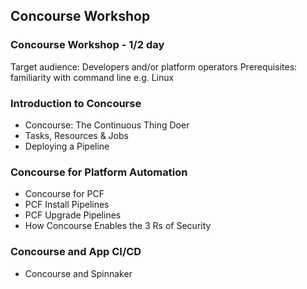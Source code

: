 ## Concourse Workshop

### Concourse Workshop - 1/2 day
Target audience: Developers and/or platform operators
Prerequisites: familiarity with command line e.g. Linux

### Introduction to Concourse
- Concourse: The Continuous Thing Doer
- Tasks, Resources & Jobs
- Deploying a Pipeline

### Concourse for Platform Automation
- Concourse for PCF
- PCF Install Pipelines
- PCF Upgrade Pipelines
- How Concourse Enables the 3 Rs of Security

### Concourse and App CI/CD
- Concourse and Spinnaker
